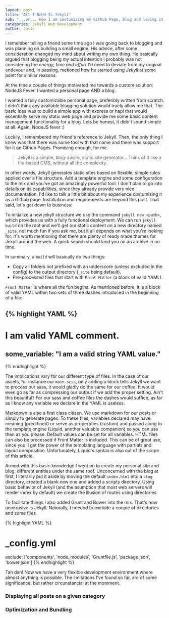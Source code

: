 ```yaml
---
layout: post
title: "All I Need Is Jekyll"
sub: "...or... How I am costumizing my Github Page, blog and loving it."
categories: Jekyll Web Development
author: Julio
---
```


I remember telling a friend some time ago I was going back to blogging and was planning on building a small engine. His advice, after some consideration changed my mind about writing my own thing. He basically argued that blogging being my actual intention I probably was not considering the *energy, time and effort* I'd need to deviate from my original endevour and, in passing, metioned how he started using *Jekyll* at some point for similar reasons.
<!--excerpt-->

At the time a couple of things motivated me towards a custom solution: NodeJS Fever. I wanted a personal page AND a blog.

I wanted a fully customizable personal page, preferibly written from scratch. I didn't think any available blogging solution would truely allow me that. The basic idea was to build a simple app with express or hapi that would essentially serve my static web page and provide me some basic content management functionality for a blog. Lets be honest, it didn't sound simple at all. Again, NodeJS fever :)

Luckily, I remembered my friend's reference to Jekyll. Then, the only thing I knew was that there was some tool with that name and there was support for it on Github Pages. Promising enough, for me.

>Jekyll is a simple, blog-aware, static site generator... Think of it like a file-based CMS, without all the complexity.

In other words, Jekyll generates static sites based on flexible, simple rules applied over a file structure. Add a template engine and some configuration to the mix and you've got an amazingly powerful tool. I don't plan to go into details on its capabilities, since they already provide very nice documentation. I'd like to talk a little bit about my experience costumizing it as a Github page. Installation and requirements are beyond this post. That said, let's get down to business:

To initialize a new jekyll structure we use the command `jekyll new <path>`, which provides us with a fully functional deployment. We can run `jekyll build` on the root and we'll get our static content on a new directory named `_site`, not much fun if you ask me, but it all depends on what you're looking for. It's worth mentioning that there are plenty of ready made themes for Jekyll around the web. A quick search should land you on an archive in no time.

In summary, a `build` will basically do two things:

* Copy all folders not prefixed with an underscore (unless excluded in the config) to the output directory (`_site` being default).
* Pre-processed files that start with `Front Matter` (a block of valid YAML).

`Front Matter` is where all the fun begins. As mentioned before, it is a block of valid YAML within two sets of three dashes introduced in the beginning of a file:

{% highlight YAML %}
---
# I am valid YAML comment.
some_variable: "I am a valid string YAML value."
---
{% endhighlight %}

The implications vary for our different type of files. In the case of our assets, for instance our `main.scss`, only adding a block tells Jekyll we want to process our sass, it would gladly do the same for our coffee. It would even go as far as compressing our output if we add the proper setting. Ain't this beautiful? For our sass and coffee files the dashes would suffice, as far as I know any variable we declare in the YAML is useless.

Markdown is also a first class citizen. We use markdown for our posts or simply to generate pages. To these files, variables declared may have meaning (predifined) or serve as properpties (custom) and passed along to the template engine (Liquid, another valuable companion) so you can use then as you please. Default values can be set for all variables. HTML files can also be processed if Front Matter is included. This can be of great use, since you'll get the power of the templating language with partials and layout composition. Unfortunately, Liquid's syntax is also out of the scope of this article.

Armed with this basic knowledge I went on to create my personal site and blog, different entities under the same roof. Unconcerned with the blog at first, I literarily put it aside by moving the default `index.html` into a `blog` directory, created a blank new one and added a scripts directory. Using basic behavior of Jekyll (and the asumption that most web servers will render index by default) we create the illusion of routes using directories.

To facilitate things I also added Grunt and Bower into the mix. That's how unintrusive is Jekyll. Naturally, I needed to exclude a couple of directories and some files.

{% highlight YAML %}
# _config.yml
exclude: ['components', 'node_modules', 'Gruntfile.js', 'package.json', 'bower.json']
{% endhighlight %}

Tah dah! Now we have a very flexible development environment where almost anything is possible. The limitations I've found so far, are of some significance, but rather circunstancial at the momment.

### Displaying all posts on a given category

### Optimization and Bundling